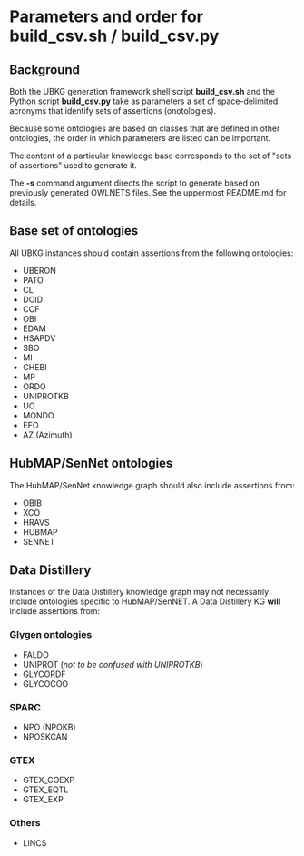 # Parameters and order for build_csv.sh / build_csv.py

## Background
Both the UBKG generation framework shell script **build_csv.sh** and the 
Python script **build_csv.py** take
as parameters a set of space-delimited acronyms that identify sets of assertions (onotologies).

Because some ontologies are based on classes that are
defined in other ontologies, the order in which parameters are 
listed can be important.

The content of a particular knowledge base corresponds to the
set of "sets of assertions" used to generate it.

The **-s** command argument directs the script to generate based on previously generated OWLNETS files.
See the uppermost README.md for details.

## Base set of ontologies
All UBKG instances should contain assertions from
the following ontologies:
- UBERON 
- PATO
- CL 
- DOID 
- CCF
- OBI 
- EDAM
- HSAPDV
- SBO 
- MI 
- CHEBI 
- MP 
- ORDO 
- UNIPROTKB 
- UO
- MONDO
- EFO
- AZ (Azimuth)

## HubMAP/SenNet ontologies
The HubMAP/SenNet knowledge graph should also include assertions from:

- OBIB 
- XCO 
- HRAVS 
- HUBMAP
- SENNET

## Data Distillery

Instances of the Data Distillery knowledge graph may not necessarily include ontologies specific to HubMAP/SenNET.
A Data Distillery KG **will** include assertions from:

### Glygen ontologies
- FALDO
- UNIPROT (_not to be confused with UNIPROTKB_)
- GLYCORDF
- GLYCOCOO

### SPARC
- NPO (NPOKB)
- NPOSKCAN

### GTEX
- GTEX_COEXP
- GTEX_EQTL
- GTEX_EXP

### Others
- LINCS
